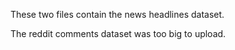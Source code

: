 These two files contain the news headlines dataset.

The reddit comments dataset was too big to upload. 
